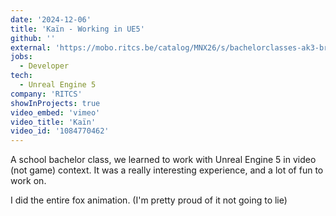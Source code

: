 ```yaml
---
date: '2024-12-06'
title: 'Kaïn - Working in UE5'
github: ''
external: 'https://mobo.ritcs.be/catalog/MNX26/s/bachelorclasses-ak3-brdcstlb-kain'
jobs:
  - Developer
tech:
  - Unreal Engine 5
company: 'RITCS'
showInProjects: true
video_embed: 'vimeo'
video_title: 'Kaïn'
video_id: '1084770462'
---
```


A school bachelor class, we learned to work with Unreal Engine 5 in video (not game) context.
It was a really interesting experience, and a lot of fun to work on.

I did the entire fox animation. (I'm pretty proud of it not going to lie)

